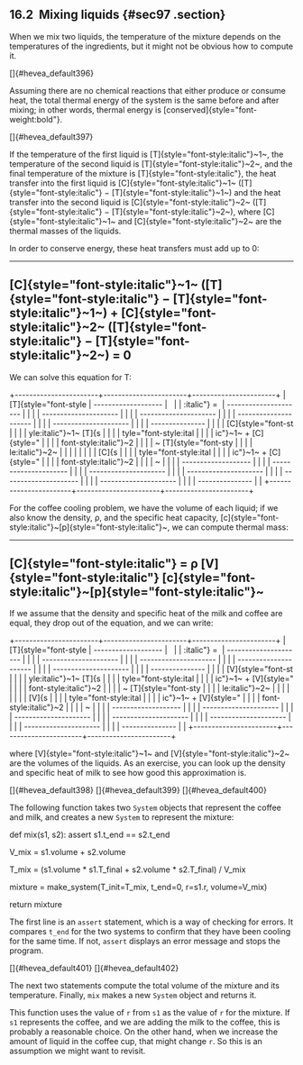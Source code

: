 ﻿16.2  Mixing liquids {#sec97 .section}
--------------------

When we mix two liquids, the temperature of the mixture depends on the
temperatures of the ingredients, but it might not be obvious how to
compute it.

[]{#hevea_default396}

Assuming there are no chemical reactions that either produce or consume
heat, the total thermal energy of the system is the same before and
after mixing; in other words, thermal energy is
[conserved]{style="font-weight:bold"}.

[]{#hevea_default397}

If the temperature of the first liquid is
[T]{style="font-style:italic"}~1~, the temperature of the second liquid
is [T]{style="font-style:italic"}~2~, and the final temperature of the
mixture is [T]{style="font-style:italic"}, the heat transfer into the
first liquid is [C]{style="font-style:italic"}~1~
([T]{style="font-style:italic"} − [T]{style="font-style:italic"}~1~) and
the heat transfer into the second liquid is
[C]{style="font-style:italic"}~2~ ([T]{style="font-style:italic"} −
[T]{style="font-style:italic"}~2~), where
[C]{style="font-style:italic"}~1~ and [C]{style="font-style:italic"}~2~
are the thermal masses of the liquids.

In order to conserve energy, these heat transfers must add up to 0:

  ----------------------------------------------------------------------------------------------------------------------------------------------------------------------------------------------------------------------
  [C]{style="font-style:italic"}~1~ ([T]{style="font-style:italic"} − [T]{style="font-style:italic"}~1~) + [C]{style="font-style:italic"}~2~ ([T]{style="font-style:italic"} − [T]{style="font-style:italic"}~2~) = 0 
  ----------------------------------------------------------------------------------------------------------------------------------------------------------------------------------------------------------------------

We can solve this equation for T:

+-----------------------+-----------------------+-----------------------+
| [T]{style="font-style |   ------------------- |                       |
| :italic"} =           | --------------------- |                       |
|                       | --------------------- |                       |
|                       | --------------------- |                       |
|                       | --------------------- |                       |
|                       | --------------------- |                       |
|                       | ---------------       |                       |
|                       |    [C]{style="font-st |                       |
|                       | yle:italic"}~1~ [T]{s |                       |
|                       | tyle="font-style:ital |                       |
|                       | ic"}~1~ + [C]{style=" |                       |
|                       | font-style:italic"}~2 |                       |
|                       | ~ [T]{style="font-sty |                       |
|                       | le:italic"}~2~        |                       |
|                       |                       |                       |
|                       |                 [C]{s |                       |
|                       | tyle="font-style:ital |                       |
|                       | ic"}~1~ + [C]{style=" |                       |
|                       | font-style:italic"}~2 |                       |
|                       | ~                     |                       |
|                       |   ------------------- |                       |
|                       | --------------------- |                       |
|                       | --------------------- |                       |
|                       | --------------------- |                       |
|                       | --------------------- |                       |
|                       | --------------------- |                       |
|                       | ---------------       |                       |
+-----------------------+-----------------------+-----------------------+

For the coffee cooling problem, we have the volume of each liquid; if we
also know the density, ρ, and the specific heat capacity,
[c]{style="font-style:italic"}~[p]{style="font-style:italic"}~, we can
compute thermal mass:

  -----------------------------------------------------------------------------------------------------------------------------------
  [C]{style="font-style:italic"} = ρ [V]{style="font-style:italic"} [c]{style="font-style:italic"}~[p]{style="font-style:italic"}~ 
  -----------------------------------------------------------------------------------------------------------------------------------

If we assume that the density and specific heat of the milk and coffee
are equal, they drop out of the equation, and we can write:

+-----------------------+-----------------------+-----------------------+
| [T]{style="font-style |   ------------------- |                       |
| :italic"} =           | --------------------- |                       |
|                       | --------------------- |                       |
|                       | --------------------- |                       |
|                       | --------------------- |                       |
|                       | --------------------- |                       |
|                       | ---------------       |                       |
|                       |    [V]{style="font-st |                       |
|                       | yle:italic"}~1~ [T]{s |                       |
|                       | tyle="font-style:ital |                       |
|                       | ic"}~1~ + [V]{style=" |                       |
|                       | font-style:italic"}~2 |                       |
|                       | ~ [T]{style="font-sty |                       |
|                       | le:italic"}~2~        |                       |
|                       |                       |                       |
|                       |                 [V]{s |                       |
|                       | tyle="font-style:ital |                       |
|                       | ic"}~1~ + [V]{style=" |                       |
|                       | font-style:italic"}~2 |                       |
|                       | ~                     |                       |
|                       |   ------------------- |                       |
|                       | --------------------- |                       |
|                       | --------------------- |                       |
|                       | --------------------- |                       |
|                       | --------------------- |                       |
|                       | --------------------- |                       |
|                       | ---------------       |                       |
+-----------------------+-----------------------+-----------------------+

where [V]{style="font-style:italic"}~1~ and
[V]{style="font-style:italic"}~2~ are the volumes of the liquids. As an
exercise, you can look up the density and specific heat of milk to see
how good this approximation is.

[]{#hevea_default398} []{#hevea_default399} []{#hevea_default400}

The following function takes two `System` objects that represent the
coffee and milk, and creates a new `System` to represent the mixture:

def mix(s1, s2): assert s1.t\_end == s2.t\_end

V\_mix = s1.volume + s2.volume

T\_mix = (s1.volume \* s1.T\_final + s2.volume \* s2.T\_final) / V\_mix

mixture = make\_system(T\_init=T\_mix, t\_end=0, r=s1.r, volume=V\_mix)

return mixture

The first line is an `assert` statement, which is a way of checking for
errors. It compares `t_end` for the two systems to confirm that they
have been cooling for the same time. If not, `assert` displays an error
message and stops the program.

[]{#hevea_default401} []{#hevea_default402}

The next two statements compute the total volume of the mixture and its
temperature. Finally, `mix` makes a new `System` object and returns it.

This function uses the value of `r` from `s1` as the value of `r` for
the mixture. If `s1` represents the coffee, and we are adding the milk
to the coffee, this is probably a reasonable choice. On the other hand,
when we increase the amount of liquid in the coffee cup, that might
change `r`. So this is an assumption we might want to revisit.

